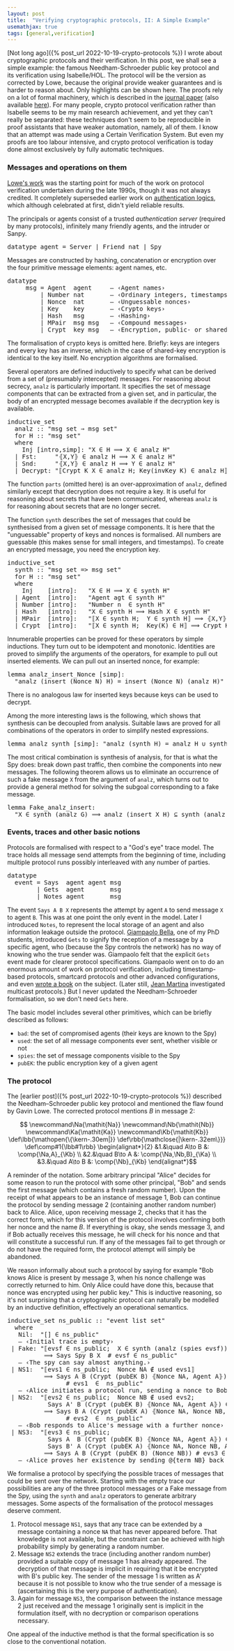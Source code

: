 ```yaml
---
layout: post
title:  "Verifying cryptographic protocols, II: A Simple Example"
usemathjax: true
tags: [general,verification]
---
```


[Not long ago]({% post_url 2022-10-19-crypto-protocols %})
I wrote about cryptographic protocols and their verification.
In this post, we shall see a simple example: the famous
Needham-Schroeder public key protocol and its verification using Isabelle/HOL.
The protocol will be the version as corrected by Lowe, because the original
provide weaker guarantees and is harder to reason about.
Only highlights can be shown here. The proofs rely on a lot of formal machinery,
which is described in the [journal paper](https://doi.org/10.3233/JCS-1998-61-205) 
(also available [here](https://www.cl.cam.ac.uk/~lp15/papers/Auth/jcs.pdf)).
For many people, crypto protocol verification rather than Isabelle
seems to be my main research achievement, and yet they can't really be separated:
these techniques don't seem to be reproducible in proof assistants that have
weaker automation, namely, all of them.
I know that an attempt was made using a Certain Verification System.
But even my proofs are too labour intensive, and crypto protocol verification
is today done almost exclusively by fully automatic techniques.

### Messages and operations on them

[Lowe's work](https://rdcu.be/cWJBL) was the starting point
for much of the work on protocol verification undertaken during the late
1990s, though it was not always credited.
It completely superseded earlier work on [authentication logics](https://doi.org/10.1145/77648.77649),
which although celebrated at first, didn't yield reliable results.

The principals or agents consist of a trusted *authentication server* (required by many protocols), infinitely many friendly agents, and the intruder or Sanpy.

<pre class="source">
<span class="keyword1 command">datatype</span> agent <span class="main">=</span> Server <span class="main">|</span> Friend <span class="quoted">nat</span> <span class="main">|</span> Spy</pre>

Messages are constructed by hashing, concatenation or encryption over
the four primitive message elements: agent names, etc. 

<pre class="source">
<span class="keyword1 command">datatype</span><span>
     </span>msg <span class="main">=</span> Agent  <span class="quoted">agent</span>     <span class="comment1"><span>― ‹</span>Agent names<span>›</span></span><span>
         </span><span class="main">|</span> Number <span class="quoted">nat</span>       <span class="comment1"><span>― ‹</span><span>Ordinary integers, timestamps, ...</span><span>›</span></span><span>
         </span><span class="main">|</span> Nonce  <span class="quoted">nat</span>       <span class="comment1"><span>― ‹</span>Unguessable nonces<span>›</span></span><span>
         </span><span class="main">|</span> Key    <span class="quoted">key</span>       <span class="comment1"><span>― ‹</span>Crypto keys<span>›</span></span><span>
         </span><span class="main">|</span> Hash   <span class="quoted">msg</span>       <span class="comment1"><span>― ‹</span>Hashing<span>›</span></span><span>
         </span><span class="main">|</span> MPair  <span class="quoted">msg</span> <span class="quoted">msg</span>   <span class="comment1"><span>― ‹</span>Compound messages<span>›</span></span><span>
         </span><span class="main">|</span> Crypt  <span class="quoted">key</span> <span class="quoted">msg</span>   <span class="comment1"><span>― ‹</span><span>Encryption, public- or shared-key</span><span>›</span></span></pre>
         
The formalisation of crypto keys is omitted here. Briefly: keys are integers
and every key has an inverse, which in the case of shared-key encryption
is identical to the key itself. No encryption algorithms are formalised.
         
Several operators are defined inductively to specify what can be derived
from a set of (presumably intercepted) messages.
For reasoning about secrecy, `analz` is particularly important.
It specifies the set of message components that can be extracted from a given set,
and in particular, the body of an encrypted message becomes available
if the decryption key is available.

<pre class="source">
<span class="keyword1 command">inductive_set</span><span>
  </span><span class="entity">analz</span> <span class="main">::</span> <span class="quoted"><span class="quoted"><span>"</span>msg</span> set</span> <span class="main">⇒</span> msg set<span>"</span><span>
  </span><span class="keyword2 keyword">for</span> <span class="entity">H</span> <span class="main">::</span> <span class="quoted"><span class="quoted"><span>"</span>msg</span> set</span><span>"</span><span>
  </span><span class="keyword2 keyword">where</span><span>
    </span>Inj <span class="main">[</span><span class="operator">intro</span><span class="main">,</span><span class="operator">simp</span><span class="main">]</span><span class="main">:</span> <span class="quoted"><span class="quoted"><span>"</span><span class="free bound entity">X</span> <span class="main">∈</span></span> <span class="free">H</span> <span class="main">⟹</span> <span class="free bound entity">X</span> <span class="main">∈</span></span> <span class="free">analz</span> <span class="free">H</span><span>"</span><span>
  </span><span class="main">|</span> Fst<span class="main">:</span>     <span class="quoted"><span class="quoted"><span>"</span><span class="main">⦃</span><span class="free bound entity">X</span><span class="main">,</span><span class="free bound entity">Y</span><span class="main">⦄</span> <span class="main">∈</span></span> <span class="free">analz</span> <span class="free">H</span> <span class="main">⟹</span> <span class="free bound entity">X</span> <span class="main">∈</span></span> <span class="free">analz</span> <span class="free">H</span><span>"</span><span>
  </span><span class="main">|</span> Snd<span class="main">:</span>     <span class="quoted"><span class="quoted"><span>"</span><span class="main">⦃</span><span class="free bound entity">X</span><span class="main">,</span><span class="free bound entity">Y</span><span class="main">⦄</span> <span class="main">∈</span></span> <span class="free">analz</span> <span class="free">H</span> <span class="main">⟹</span> <span class="free bound entity">Y</span> <span class="main">∈</span></span> <span class="free">analz</span> <span class="free">H</span><span>"</span><span>
  </span><span class="main">|</span> Decrypt<span class="main">:</span> <span class="quoted"><span class="quoted"><span>"</span><span class="main">⟦</span>Crypt</span> <span class="free bound entity">K</span> <span class="free bound entity">X</span> <span class="main">∈</span></span> <span class="free">analz</span> <span class="free">H</span><span class="main">;</span> Key<span class="main">(</span>invKey <span class="free bound entity">K</span><span class="main">)</span> <span class="main">∈</span> <span class="free">analz</span> <span class="free">H</span><span class="main">⟧</span> <span class="main">⟹</span> <span class="free bound entity">X</span> <span class="main">∈</span> <span class="free">analz</span> <span class="free">H</span><span>"</span>
</pre>

The function `parts` (omitted here) is an over-approximation of `analz`,
defined similarly except that decryption does not require a key.
It is useful for reasoning about secrets that have been communicated,
whereas `analz` is for reasoning about secrets that are no longer secret.

The function `synth` describes the set of messages that could be synthesised
from a given set of message components.
It is here that the "unguessable" property of keys and nonces
is formalised. All numbers are guessable 
(this makes sense for small integers, and timestamps).
To create an encrypted message, you need the encryption key.

<pre class="source">
<span class="keyword1 command">inductive_set</span><span>
  </span><span class="entity">synth</span> <span class="main">::</span> <span class="quoted"><span class="quoted"><span>"</span>msg</span> set</span> <span class="main">=&gt;</span> msg set<span>"</span><span>
  </span><span class="keyword2 keyword">for</span> <span class="entity">H</span> <span class="main">::</span> <span class="quoted"><span class="quoted"><span>"</span>msg</span> set</span><span>"</span><span>
  </span><span class="keyword2 keyword">where</span><span>
    </span>Inj    <span class="main">[</span><span class="operator">intro</span><span class="main">]</span><span class="main">:</span>   <span class="quoted"><span class="quoted"><span>"</span><span class="free bound entity">X</span> <span class="main">∈</span></span> <span class="free">H</span> <span class="main">⟹</span> <span class="free bound entity">X</span> <span class="main">∈</span></span> <span class="free">synth</span> <span class="free">H</span><span>"</span><span>
  </span><span class="main">|</span> Agent  <span class="main">[</span><span class="operator">intro</span><span class="main">]</span><span class="main">:</span>   <span class="quoted"><span class="quoted"><span>"</span>Agent</span> <span class="free bound entity">agt</span> <span class="main">∈</span></span> <span class="free">synth</span> <span class="free">H</span><span>"</span><span>
  </span><span class="main">|</span> Number <span class="main">[</span><span class="operator">intro</span><span class="main">]</span><span class="main">:</span>   <span class="quoted"><span class="quoted"><span>"</span>Number</span> <span class="free bound entity">n</span>  <span class="main">∈</span></span> <span class="free">synth</span> <span class="free">H</span><span>"</span><span>
  </span><span class="main">|</span> Hash   <span class="main">[</span><span class="operator">intro</span><span class="main">]</span><span class="main">:</span>   <span class="quoted"><span class="quoted"><span>"</span><span class="free bound entity">X</span> <span class="main">∈</span></span> <span class="free">synth</span> <span class="free">H</span> <span class="main">⟹</span> Hash</span> <span class="free bound entity">X</span> <span class="main">∈</span> <span class="free">synth</span> <span class="free">H</span><span>"</span><span>
  </span><span class="main">|</span> MPair  <span class="main">[</span><span class="operator">intro</span><span class="main">]</span><span class="main">:</span>   <span class="quoted"><span class="quoted"><span>"</span><span class="main">⟦</span><span class="free bound entity">X</span> <span class="main">∈</span></span> <span class="free">synth</span> <span class="free">H</span><span class="main">;</span>  <span class="free bound entity">Y</span> <span class="main">∈</span></span> <span class="free">synth</span> <span class="free">H</span><span class="main">⟧</span> <span class="main">⟹</span> <span class="main">⦃</span><span class="free bound entity">X</span><span class="main">,</span><span class="free bound entity">Y</span><span class="main">⦄</span> <span class="main">∈</span> <span class="free">synth</span> <span class="free">H</span><span>"</span><span>
  </span><span class="main">|</span> Crypt  <span class="main">[</span><span class="operator">intro</span><span class="main">]</span><span class="main">:</span>   <span class="quoted"><span class="quoted"><span>"</span><span class="main">⟦</span><span class="free bound entity">X</span> <span class="main">∈</span></span> <span class="free">synth</span> <span class="free">H</span><span class="main">;</span>  Key</span><span class="main">(</span><span class="free bound entity">K</span><span class="main">)</span> <span class="main">∈</span> <span class="free">H</span><span class="main">⟧</span> <span class="main">⟹</span> Crypt <span class="free bound entity">K</span> <span class="free bound entity">X</span> <span class="main">∈</span> <span class="free">synth</span> <span class="free">H</span><span>"</span>
</pre>

Innumerable properties can be proved for these operators by simple inductions.
They turn out to be idempotent and monotonic.
Identities are proved to simplify the arguments of the operators, for example to
pull out inserted elements. We can pull out an inserted nonce, for example:

<pre class="source">
<span class="keyword1 command">lemma</span> analz_insert_Nonce <span class="main">[</span><span class="operator">simp</span><span class="main">]</span><span class="main">:</span><span>
  </span><span class="quoted"><span class="quoted"><span>"</span>analz</span> <span class="main">(</span>insert</span> <span class="main">(</span>Nonce <span class="free">N</span><span class="main">)</span> <span class="free">H</span><span class="main">)</span> <span class="main">=</span> insert <span class="main">(</span>Nonce <span class="free">N</span><span class="main">)</span> <span class="main">(</span>analz <span class="free">H</span><span class="main">)</span><span>"</span>
</pre>

There is no analogous law for inserted keys because keys can be used to decrypt.

Among the more interesting laws is the following, which shows that synthesis
can be decoupled from analysis.
Suitable laws are proved for all combinations of the operators in order to
simplify nested expressions.

<pre class="source">
<span class="keyword1 command">lemma</span> analz_synth <span class="main">[</span><span class="operator">simp</span><span class="main">]</span><span class="main">:</span> <span class="quoted"><span class="quoted"><span>"</span>analz</span> <span class="main">(</span>synth</span> <span class="free">H</span><span class="main">)</span> <span class="main">=</span> analz <span class="free">H</span> <span class="main">∪</span> synth <span class="free">H</span><span>"</span>
</pre>

The most critical combination is synthesis of analysis,
for that is what the Spy does: break down past traffic, 
then combine the components into new messages.
The following theorem allows us to eliminate an occurrence
of such a fake message `X` from the argument of `analz`,
which turns out to provide a general method for
solving the subgoal corresponding to a fake message.

<pre class="source">
<span class="keyword1 command">lemma</span> Fake_analz_insert<span class="main">:</span><span>
  </span><span class="quoted"><span class="quoted"><span>"</span><span class="free">X</span> <span class="main">∈</span></span> synth</span> <span class="main">(</span>analz <span class="free">G</span><span class="main">)</span> <span class="main">⟹</span> analz <span class="main">(</span>insert <span class="free">X</span> <span class="free">H</span><span class="main">)</span> <span class="main">⊆</span> synth <span class="main">(</span>analz <span class="free">G</span><span class="main">)</span> <span class="main">∪</span> analz <span class="main">(</span><span class="free">G</span> <span class="main">∪</span> <span class="free">H</span><span class="main">)</span><span>"</span>
</pre>

### Events, traces and other basic notions

Protocols are formalised with respect to a "God's eye" trace model.
The trace holds all message send attempts from the beginning of time, including
multiple protocol runs possibly interleaved with any number of parties.

<pre class="source">
<span class="keyword1 command">datatype</span><span>
  </span>event <span class="main">=</span> Says  <span class="quoted">agent</span> <span class="quoted">agent</span> <span class="quoted">msg</span><span>
        </span><span class="main">|</span> Gets  <span class="quoted">agent</span>       <span class="quoted">msg</span><span>
        </span><span class="main">|</span> Notes <span class="quoted">agent</span>       <span class="quoted">msg</span>
</pre>

The event `Says A B X` represents the attempt by agent `A` to send message `X` to agent `B`.
This was at one point the only event in the model.
Later I introduced `Notes`, to represent the local storage of an agent and also
information leakage outside the protocol.
[Giampaolo Bella](https://www.dmi.unict.it/giamp/), one of my PhD students, introduced `Gets` to signify the reception of a message 
by a specific agent, who (because the Spy controls the network) 
has no way of knowing who the true sender was.
Giampaolo felt that the explicit `Gets` event made for clearer protocol specifications.
Giampaolo went on to do an enormous amount of work on protocol verification,
including timestamp-based protocols, smartcard protocols and other advanced configurations, and even [wrote a book](https://link.springer.com/book/10.1007/978-3-540-68136-6) on the subject.
(Later still, [Jean Martina](https://jeanmartina.paginas.ufsc.br)
investigated multicast protocols.)
But I never updated the Needham-Schroeder formalisation, so we don't need
`Gets` here.

The basic model includes several other primitives, which can be briefly described as follows:
- `bad`: the set of compromised agents (their keys are known to the Spy)
- `used`: the set of all message components ever sent, whether visible or not
- `spies`: the set of message components visible to the Spy
- `pubEK`: the public encryption key of a given agent


### The protocol

The [earlier post]({% post_url 2022-10-19-crypto-protocols %})
described the Needham–Schroeder public key protocol and mentioned the flaw
found by Gavin Lowe. The corrected protocol mentions $B$ in message 2:

$$
\newcommand\Na{\mathit{Na}}
\newcommand\Nb{\mathit{Nb}}
\newcommand\Ka{\mathit{Ka}}
\newcommand\Kb{\mathit{Kb}}
\def\lbb{\mathopen{\{\kern-.30em|}}
\def\rbb{\mathclose{|\kern-.32em\}}}
\def\comp#1{\lbb#1\rbb}
\begin{alignat*}{2}
  &1.&\quad  A\to B  &: \comp{\Na,A}_{\Kb} \\
  &2.&\quad  B\to A  &: \comp{\Na,\Nb,B}_{\Ka} \\
  &3.&\quad  A\to B  &: \comp{\Nb}_{\Kb}
\end{alignat*}$$

A reminder of the notation. Some arbitrary principal "Alice" decides for some reason to run the protocol with some other principal, "Bob" and sends the first message (which contains a fresh random number).
Upon the receipt of what appears to be an instance of message 1, Bob can continue
the protocol by sending message 2 (containing another random number) back to Alice.
Alice, upon receiving message 2, checks that it has the correct form,
which for this version of the protocol involves confirming both her nonce and the name $B$.
If everything is okay, she sends message 3, and if Bob actually receives this message,
he will check for his nonce and that will constitute a successful run.
If any of the messages fail to get through or do not have the required form,
the protocol attempt will simply be abandoned.

We reason informally about such a protocol by saying for example "Bob knows Alice is present
by message 3, when his nonce challenge was correctly returned to him.
Only Alice could have done this, because that nonce was encrypted using her public key."
This is inductive reasoning, so it's not surprising that a cryptographic protocol
can naturally be modelled by an inductive definition, 
effectively an operational semantics.


<pre class="source">
<span class="keyword1 command">inductive_set</span> <span class="entity">ns_public</span> <span class="main">::</span> <span class="quoted"><span class="quoted"><span>"</span>event</span> list</span> set<span>"</span><span>
  </span><span class="keyword2 keyword">where</span><span>
   </span>Nil<span class="main">:</span>  <span class="quoted"><span class="quoted"><span>"</span><span class="main">[]</span></span> <span class="main">∈</span></span> <span class="free">ns_public</span><span>"</span><span>
   </span><span class="comment1"><span>― ‹</span>Initial trace is empty<span>›</span></span><span>
 </span><span class="main">|</span> Fake<span class="main">:</span> <span class="quoted"><span class="quoted"><span>"</span><span class="main">⟦</span><span class="free bound entity">evsf</span> <span class="main">∈</span></span> <span class="free">ns_public</span><span class="main">;</span>  <span class="free bound entity">X</span> <span class="main">∈</span></span> synth <span class="main">(</span>analz <span class="main">(</span>spies <span class="free bound entity">evsf</span><span class="main">)</span><span class="main">)</span><span class="main">⟧</span><span>
          </span><span class="main">⟹</span> Says Spy <span class="free bound entity">B</span> <span class="free bound entity">X</span>  <span class="main">#</span> <span class="free bound entity">evsf</span> <span class="main">∈</span> <span class="free">ns_public</span><span>"</span><span>
   </span><span class="comment1"><span>― ‹</span>The spy can say almost anything.<span>›</span></span><span>
 </span><span class="main">|</span> NS1<span class="main">:</span>  <span class="quoted"><span class="quoted"><span>"</span><span class="main">⟦</span><span class="free bound entity">evs1</span> <span class="main">∈</span></span> <span class="free">ns_public</span><span class="main">;</span>  Nonce</span> <span class="free bound entity">NA</span> <span class="main">∉</span> used <span class="free bound entity">evs1</span><span class="main">⟧</span><span>
          </span><span class="main">⟹</span> Says <span class="free bound entity">A</span> <span class="free bound entity">B</span> <span class="main">(</span>Crypt <span class="main">(</span>pubEK <span class="free bound entity">B</span><span class="main">)</span> <span class="main">⦃</span>Nonce <span class="free bound entity">NA</span><span class="main">,</span> Agent <span class="free bound entity">A</span><span class="main">⦄</span><span class="main">)</span><span>
                </span><span class="main">#</span> <span class="free bound entity">evs1</span>  <span class="main">∈</span>  <span class="free">ns_public</span><span>"</span><span>
   </span><span class="comment1"><span>― ‹</span><span>Alice initiates a protocol run, sending a nonce to Bob</span><span>›</span></span><span>
 </span><span class="main">|</span> NS2<span class="main">:</span>  <span class="quoted"><span class="quoted"><span>"</span><span class="main">⟦</span><span class="free bound entity">evs2</span> <span class="main">∈</span></span> <span class="free">ns_public</span><span class="main">;</span>  Nonce</span> <span class="free bound entity">NB</span> <span class="main">∉</span> used <span class="free bound entity">evs2</span><span class="main">;</span><span>
           </span>Says <span class="free bound entity">A'</span> <span class="free bound entity">B</span> <span class="main">(</span>Crypt <span class="main">(</span>pubEK <span class="free bound entity">B</span><span class="main">)</span> <span class="main">⦃</span>Nonce <span class="free bound entity">NA</span><span class="main">,</span> Agent <span class="free bound entity">A</span><span class="main">⦄</span><span class="main">)</span> <span class="main">∈</span> set <span class="free bound entity">evs2</span><span class="main">⟧</span><span>
          </span><span class="main">⟹</span> Says <span class="free bound entity">B</span> <span class="free bound entity">A</span> <span class="main">(</span>Crypt <span class="main">(</span>pubEK <span class="free bound entity">A</span><span class="main">)</span> <span class="main">⦃</span>Nonce <span class="free bound entity">NA</span><span class="main">,</span> Nonce <span class="free bound entity">NB</span><span class="main">,</span> Agent <span class="free bound entity">B</span><span class="main">⦄</span><span class="main">)</span><span>
                </span><span class="main">#</span> <span class="free bound entity">evs2</span>  <span class="main">∈</span>  <span class="free">ns_public</span><span>"</span><span>
   </span><span class="comment1"><span>― ‹</span><span>Bob responds to Alice's message with a further nonce</span><span>›</span></span><span>
 </span><span class="main">|</span> NS3<span class="main">:</span>  <span class="quoted"><span class="quoted"><span>"</span><span class="main">⟦</span><span class="free bound entity">evs3</span> <span class="main">∈</span></span> <span class="free">ns_public</span><span class="main">;</span><span>
           </span>Says</span> <span class="free bound entity">A</span>  <span class="free bound entity">B</span> <span class="main">(</span>Crypt <span class="main">(</span>pubEK <span class="free bound entity">B</span><span class="main">)</span> <span class="main">⦃</span>Nonce <span class="free bound entity">NA</span><span class="main">,</span> Agent <span class="free bound entity">A</span><span class="main">⦄</span><span class="main">)</span> <span class="main">∈</span> set <span class="free bound entity">evs3</span><span class="main">;</span><span>
           </span>Says <span class="free bound entity">B'</span> <span class="free bound entity">A</span> <span class="main">(</span>Crypt <span class="main">(</span>pubEK <span class="free bound entity">A</span><span class="main">)</span> <span class="main">⦃</span>Nonce <span class="free bound entity">NA</span><span class="main">,</span> Nonce <span class="free bound entity">NB</span><span class="main">,</span> Agent <span class="free bound entity">B</span><span class="main">⦄</span><span class="main">)</span> <span class="main">∈</span> set <span class="free bound entity">evs3</span><span class="main">⟧</span><span>
          </span><span class="main">⟹</span> Says <span class="free bound entity">A</span> <span class="free bound entity">B</span> <span class="main">(</span>Crypt <span class="main">(</span>pubEK <span class="free bound entity">B</span><span class="main">)</span> <span class="main">(</span>Nonce <span class="free bound entity">NB</span><span class="main">)</span><span class="main">)</span> <span class="main">#</span> <span class="free bound entity">evs3</span> <span class="main">∈</span> <span class="free">ns_public</span><span>"</span><span>
   </span><span class="comment1"><span>― ‹</span>Alice proves her existence by sending <span class="antiquoted"><span class="antiquote">@{</span><span class="operator">term</span> <span class="quoted free">NB</span><span class="antiquote">}</span></span> back to Bob.<span>›</span></span>
</pre>

We formalise a protocol by specifying the possible traces of messages that could be sent
over the network. Starting with the empty trace our possibilities are any of the three protocol messages or a Fake message from the Spy, using the `synth` and `analz` operators
to generate arbitrary messages. 
Some aspects of the formalisation of the protocol messages deserve comment.

1. Protocol message `NS1`, says that any trace can be extended
by a message containing a nonce `NA` that has never appeared before.
That knowledge is not available, but the constraint can be achieved 
with high probability simply by generating a random number.
2. Message `NS2` extends the trace (including another random number)
provided a suitable copy of message 1 has already appeared.
The decryption of that message is implicit in requiring that it be encrypted
with B's public key. The sender of the message 1 is written as A'
because it is not possible to know who the true sender of a message is
(ascertaining this is the very purpose of authentication).
3. Again for message `NS3`, the comparison between the instance message 2 
just received and the message 1 originally sent is implicit in the formulation
itself, with no decryption or comparison operations necessary.

One appeal of the inductive method is that the formal specification is so close
to the conventional notation.

<pre class="source">
</pre>

<pre class="source">
</pre>

<pre class="source">
</pre>


<pre class="source">
</pre>

<pre class="source">
</pre>


<pre class="source">
</pre>

<pre class="source">
</pre>

<pre class="source">
</pre>

<pre class="source">
</pre>

<pre class="source">
</pre>

<pre class="source">
</pre>

<pre class="source">
</pre>

<pre class="source">
</pre>

<pre class="source">
</pre>

<pre class="source">
</pre>

<pre class="source">
</pre>

<pre class="source">
</pre>

<pre class="source">
</pre>

<pre class="source">
</pre>

<pre class="source">
</pre>

<pre class="source">
</pre>

<pre class="source">
</pre>

<pre class="source">
</pre>


<pre class="source">
</pre>

<pre class="source">
</pre>

<pre class="source">
</pre>


<pre class="source">
</pre>

<pre class="source">
</pre>

<pre class="source">
</pre>

<pre class="source">
</pre>


<pre class="source">
</pre>

<pre class="source">
</pre>

<pre class="source">
</pre>

<pre class="source">
</pre>

<pre class="source">
</pre>

<pre class="source">
</pre>

<pre class="source">
</pre>

<pre class="source">
</pre>

<pre class="source">
</pre>

<pre class="source">
</pre>

<pre class="source">
</pre>

<pre class="source">
</pre>

<pre class="source">
</pre>

<pre class="source">
</pre>

<pre class="source">
</pre>

<pre class="source">
</pre>

<pre class="source">
</pre>

<pre class="source">
</pre>

<pre class="source">
</pre>

<pre class="source">
</pre>

<pre class="source">
</pre>

<pre class="source">
</pre>

<pre class="source">
</pre>

<pre class="source">
</pre>

<pre class="source">
</pre>

<pre class="source">
</pre>

<pre class="source">
</pre>

<pre class="source">
</pre>

<pre class="source">
</pre>

<pre class="source">
</pre>

<pre class="source">
</pre>


<pre class="source">
</pre>

<pre class="source">
</pre>

<pre class="source">
</pre>

<pre class="source">
</pre>

<pre class="source">
</pre>

<pre class="source">
</pre>

<pre class="source">
</pre>

<pre class="source">
</pre>

<pre class="source">
</pre>

<pre class="source">
</pre>

<pre class="source">
</pre>

<pre class="source">
</pre>

<pre class="source">
</pre>

<pre class="source">
</pre>

<pre class="source">
</pre>

<pre class="source">
</pre>

<pre class="source">
</pre>

<pre class="source">
</pre>

<pre class="source">
</pre>

<pre class="source">
</pre>



<pre class="source">
</pre>

<pre class="source">
</pre>

<pre class="source">
</pre>

<pre class="source">
</pre>

<pre class="source">
</pre>

<pre class="source">
</pre>

<pre class="source">
</pre>

<pre class="source">
</pre>

<pre class="source">
</pre>

<pre class="source">
</pre>

<pre class="source">
</pre>


<pre class="source">
</pre>

<pre class="source">
</pre>

<pre class="source">
</pre>

<pre class="source">
</pre>

<pre class="source">
</pre>

<pre class="source">
</pre>

<pre class="source">
</pre>

<pre class="source">
</pre>

<pre class="source">
</pre>

<pre class="source">
</pre>

<pre class="source">
</pre>

<pre class="source">
</pre>

<pre class="source">
</pre>

<pre class="source">
</pre>

<pre class="source">
</pre>

<pre class="source">
</pre>

<pre class="source">
</pre>

<pre class="source">
</pre>

<pre class="source">
</pre>

<pre class="source">
</pre>

